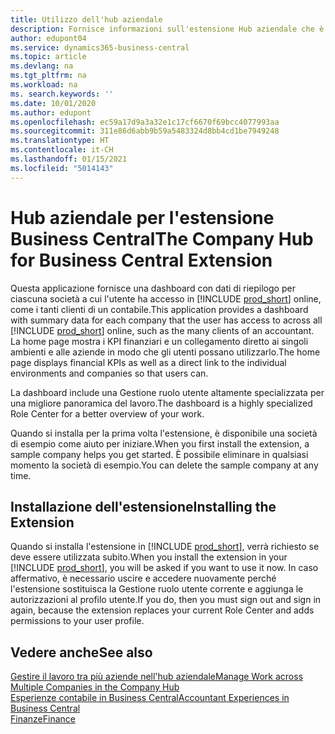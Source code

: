 ```yaml
---
title: Utilizzo dell'hub aziendale
description: Fornisce informazioni sull'estensione Hub aziendale che è possibile utilizzare per gestire il lavoro in più società in Business Central.
author: edupont04
ms.service: dynamics365-business-central
ms.topic: article
ms.devlang: na
ms.tgt_pltfrm: na
ms.workload: na
ms. search.keywords: ''
ms.date: 10/01/2020
ms.author: edupont
ms.openlocfilehash: ec59a17d9a3a32e1c17cf6670f69bcc4077993aa
ms.sourcegitcommit: 311e86d6abb9b59a5483324d8bb4cd1be7949248
ms.translationtype: HT
ms.contentlocale: it-CH
ms.lasthandoff: 01/15/2021
ms.locfileid: "5014143"
---
```

# <a name="the-company-hub-for-business-central-extension"></a><span data-ttu-id="9f967-103">Hub aziendale per l'estensione Business Central</span><span class="sxs-lookup"><span data-stu-id="9f967-103">The Company Hub for Business Central Extension</span></span>

<span data-ttu-id="9f967-104">Questa applicazione fornisce una dashboard con dati di riepilogo per ciascuna società a cui l'utente ha accesso in [!INCLUDE [prod_short](includes/prod_short.md)] online, come i tanti clienti di un contabile.</span><span class="sxs-lookup"><span data-stu-id="9f967-104">This application provides a dashboard with summary data for each company that the user has access to across all [!INCLUDE [prod_short](includes/prod_short.md)] online, such as the many clients of an accountant.</span></span> <span data-ttu-id="9f967-105">La home page mostra i KPI finanziari e un collegamento diretto ai singoli ambienti e alle aziende in modo che gli utenti possano utilizzarlo.</span><span class="sxs-lookup"><span data-stu-id="9f967-105">The home page displays financial KPIs as well as a direct link to the individual environments and companies so that users can.</span></span>

<span data-ttu-id="9f967-106">La dashboard include una Gestione ruolo utente altamente specializzata per una migliore panoramica del lavoro.</span><span class="sxs-lookup"><span data-stu-id="9f967-106">The dashboard is a highly specialized Role Center for a better overview of your work.</span></span>

<span data-ttu-id="9f967-107">Quando si installa per la prima volta l'estensione, è disponibile una società di esempio come aiuto per iniziare.</span><span class="sxs-lookup"><span data-stu-id="9f967-107">When you first install the extension, a sample company helps you get started.</span></span> <span data-ttu-id="9f967-108">È possibile eliminare in qualsiasi momento la società di esempio.</span><span class="sxs-lookup"><span data-stu-id="9f967-108">You can delete the sample company at any time.</span></span>

## <a name="installing-the-extension"></a><span data-ttu-id="9f967-109">Installazione dell'estensione</span><span class="sxs-lookup"><span data-stu-id="9f967-109">Installing the Extension</span></span>

<span data-ttu-id="9f967-110">Quando si installa l'estensione in [!INCLUDE [prod_short](includes/prod_short.md)], verrà richiesto se deve essere utilizzata subito.</span><span class="sxs-lookup"><span data-stu-id="9f967-110">When you install the extension in your [!INCLUDE [prod_short](includes/prod_short.md)], you will be asked if you want to use it now.</span></span> <span data-ttu-id="9f967-111">In caso affermativo, è necessario uscire e accedere nuovamente perché l'estensione sostituisca la Gestione ruolo utente corrente e aggiunga le autorizzazioni al profilo utente.</span><span class="sxs-lookup"><span data-stu-id="9f967-111">If you do, then you must sign out and sign in again, because the extension replaces your current Role Center and adds permissions to your user profile.</span></span>

## <a name="see-also"></a><span data-ttu-id="9f967-112">Vedere anche</span><span class="sxs-lookup"><span data-stu-id="9f967-112">See also</span></span>

[<span data-ttu-id="9f967-113">Gestire il lavoro tra più aziende nell'hub aziendale</span><span class="sxs-lookup"><span data-stu-id="9f967-113">Manage Work across Multiple Companies in the Company Hub</span></span>](company-hub.md)  
[<span data-ttu-id="9f967-114">Esperienze contabile in Business Central</span><span class="sxs-lookup"><span data-stu-id="9f967-114">Accountant Experiences in Business Central </span></span>](finance-accounting.md)  
[<span data-ttu-id="9f967-115">Finanze</span><span class="sxs-lookup"><span data-stu-id="9f967-115">Finance</span></span>](finance.md)  
